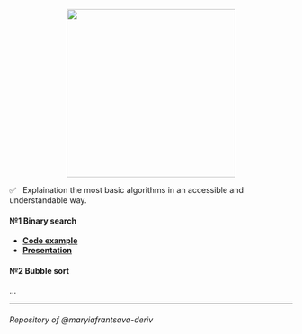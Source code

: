 <p align="center">
<img src="https://user-images.githubusercontent.com/53209068/146738432-f622e644-4616-4fcb-a5c7-7143c55e1981.png" width="300"/>
</p>

:white_check_mark: &nbsp; Explaination the most basic algorithms in an accessible and understandable way.


#### №1 Binary search 
* [**Code example**](binarySearch.js)
* [**Presentation**](https://drive.google.com/file/d/1Ev5eenEnTzozpw42dt_bp7yIfKo0qu1-/view?usp=sharing)
#### №2 Bubble sort
...
***
###### Repository of @maryiafrantsava-deriv



